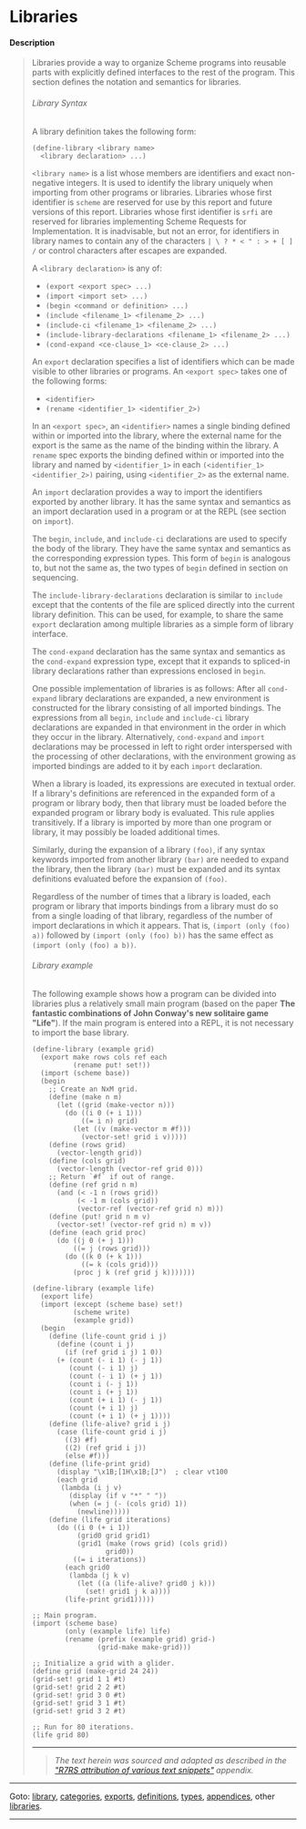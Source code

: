 

<a id='appendix__r7rs__libraries'></a>

# Libraries


<a id='appendix__r7rs__libraries__description'></a>

#### Description

> Libraries provide a way to organize Scheme programs into reusable parts
> with explicitly defined interfaces to the rest of the program.  This
> section defines the notation and semantics for libraries.
> 
> 
> ###### Library Syntax
> 
> A library definition takes the following form:
> 
> ````
> (define-library <library name>
>   <library declaration> ...)
> ````
> 
> `<library name>` is a list whose members are identifiers and exact non-negative integers.  It is used to
> identify the library uniquely when importing from other programs or
> libraries.
> Libraries whose first identifier is `scheme` are reserved for use by this
> report and future versions of this report.
> Libraries whose first identifier is `srfi` are reserved for libraries
> implementing Scheme Requests for Implementation.
> It is inadvisable, but not an error, for identifiers in library names to
> contain any of the characters `| \ ? * < " : > + [ ] /`
> or control characters after escapes are expanded.
> 
> A `<library declaration>` is any of:
> 
>   * `(export <export spec> ...)`
>   * `(import <import set> ...)`
>   * `(begin <command or definition> ...)`
>   * `(include <filename_1> <filename_2> ...)`
>   * `(include-ci <filename_1> <filename_2> ...)`
>   * `(include-library-declarations <filename_1> <filename_2> ...)`
>   * `(cond-expand <ce-clause_1> <ce-clause_2> ...)`
> 
> An `export` declaration specifies a list of identifiers which
> can be made visible to other libraries or programs.
> An `<export spec>` takes one of the following forms:
> 
>   * `<identifier>`
>   * `(rename <identifier_1> <identifier_2>)`
> 
> In an `<export spec>`, an `<identifier>` names a single
> binding defined within or imported into the library, where the
> external name for the export is the same as the name of the binding
> within the library. A `rename` spec exports the binding
> defined within or imported into the library and named by
> `<identifier_1>` in each
> `(<identifier_1> <identifier_2>)` pairing,
> using `<identifier_2>` as the external name.
> 
> An `import` declaration provides a way to import the identifiers
> exported by another library.  It has the same syntax and semantics as
> an import declaration used in a program or at the REPL (see section on `import`).
> 
> The `begin`, `include`, and `include-ci` declarations are
> used to specify the body of
> the library.  They have the same syntax and semantics as the corresponding
> expression types.
> This form of `begin` is analogous to, but not the same as, the
> two types of `begin` defined in section on sequencing.
> 
> The `include-library-declarations` declaration is similar to
> `include` except that the contents of the file are spliced directly into the
> current library definition.  This can be used, for example, to share the
> same `export` declaration among multiple libraries as a simple
> form of library interface.
> 
> The `cond-expand` declaration has the same syntax and semantics as
> the `cond-expand` expression type, except that it expands to
> spliced-in library declarations rather than expressions enclosed in `begin`.
> 
> One possible implementation of libraries is as follows:
> After all `cond-expand` library declarations are expanded, a new
> environment is constructed for the library consisting of all
> imported bindings.  The expressions
> from all `begin`, `include` and `include-ci`
> library declarations are expanded in that environment in the order in which
> they occur in the library.
> Alternatively, `cond-expand` and `import` declarations may be processed
> in left to right order interspersed with the processing of other
> declarations, with the environment growing as imported bindings are
> added to it by each `import` declaration.
> 
> When a library is loaded, its expressions are executed
> in textual order.
> If a library's definitions are referenced in the expanded form of a
> program or library body, then that library must be loaded before the
> expanded program or library body is evaluated. This rule applies
> transitively.  If a library is imported by more than one program or
> library, it may possibly be loaded additional times.
> 
> Similarly, during the expansion of a library `(foo)`, if any syntax
> keywords imported from another library `(bar)` are needed to expand
> the library, then the library `(bar)` must be expanded and its syntax
> definitions evaluated before the expansion of `(foo)`.
> 
> Regardless of the number of times that a library is loaded, each
> program or library that imports bindings from a library must do so from a
> single loading of that library, regardless of the number of import
> declarations in which it appears.
> That is, `(import (only (foo) a))` followed by `(import (only (foo) b))`
> has the same effect as `(import (only (foo) a b))`.
> 
> 
> ###### Library example
> 
> The following example shows
> how a program can be divided into libraries plus a relatively small
> main program (based on the paper __The fantastic combinations of John Conway's new solitaire game "Life"__).
> If the main program is entered into a REPL, it is not necessary to import
> the base library.
> 
> ````
> (define-library (example grid)
>   (export make rows cols ref each
>           (rename put! set!))
>   (import (scheme base))
>   (begin
>     ;; Create an NxM grid.
>     (define (make n m)
>       (let ((grid (make-vector n)))
>         (do ((i 0 (+ i 1)))
>             ((= i n) grid)
>           (let ((v (make-vector m #f)))
>             (vector-set! grid i v)))))
>     (define (rows grid)
>       (vector-length grid))
>     (define (cols grid)
>       (vector-length (vector-ref grid 0)))
>     ;; Return `#f` if out of range.
>     (define (ref grid n m)
>       (and (< -1 n (rows grid))
>            (< -1 m (cols grid))
>            (vector-ref (vector-ref grid n) m)))
>     (define (put! grid n m v)
>       (vector-set! (vector-ref grid n) m v))
>     (define (each grid proc)
>       (do ((j 0 (+ j 1)))
>           ((= j (rows grid)))
>         (do ((k 0 (+ k 1)))
>             ((= k (cols grid)))
>           (proc j k (ref grid j k)))))))
> 
> (define-library (example life)
>   (export life)
>   (import (except (scheme base) set!)
>           (scheme write)
>           (example grid))
>   (begin
>     (define (life-count grid i j)
>       (define (count i j)
>         (if (ref grid i j) 1 0))
>       (+ (count (- i 1) (- j 1))
>          (count (- i 1) j)
>          (count (- i 1) (+ j 1))
>          (count i (- j 1))
>          (count i (+ j 1))
>          (count (+ i 1) (- j 1))
>          (count (+ i 1) j)
>          (count (+ i 1) (+ j 1))))
>     (define (life-alive? grid i j)
>       (case (life-count grid i j)
>         ((3) #f)
>         ((2) (ref grid i j))
>         (else #f)))
>     (define (life-print grid)
>       (display "\x1B;[1H\x1B;[J")  ; clear vt100
>       (each grid
>        (lambda (i j v)
>          (display (if v "*" " "))
>          (when (= j (- (cols grid) 1))
>            (newline)))))
>     (define (life grid iterations)
>       (do ((i 0 (+ i 1))
>            (grid0 grid grid1)
>            (grid1 (make (rows grid) (cols grid))
>                   grid0))
>           ((= i iterations))
>         (each grid0
>          (lambda (j k v)
>            (let ((a (life-alive? grid0 j k)))
>              (set! grid1 j k a))))
>         (life-print grid1)))))
> 
> ;; Main program.
> (import (scheme base)
>         (only (example life) life)
>         (rename (prefix (example grid) grid-)
>                 (grid-make make-grid)))
> 
> ;; Initialize a grid with a glider.
> (define grid (make-grid 24 24))
> (grid-set! grid 1 1 #t)
> (grid-set! grid 2 2 #t)
> (grid-set! grid 3 0 #t)
> (grid-set! grid 3 1 #t)
> (grid-set! grid 3 2 #t)
> 
> ;; Run for 80 iterations.
> (life grid 80)
> ````
> 
> 
> ----
> > *The text herein was sourced and adapted as described in the ["R7RS attribution of various text snippets"](../../r7rs/appendices/attribution.md#appendix__r7rs__attribution) appendix.*

----

Goto: [library](../../r7rs/_index.md#library__r7rs), [categories](../../r7rs/categories/_index.md#toc__r7rs__categories), [exports](../../r7rs/exports/_index.md#toc__r7rs__exports), [definitions](../../r7rs/definitions/_index.md#toc__r7rs__definitions), [types](../../r7rs/types/_index.md#toc__r7rs__types), [appendices](../../r7rs/appendices/_index.md#toc__r7rs__appendices), other [libraries](../../_libraries.md#toc__libraries).

----

